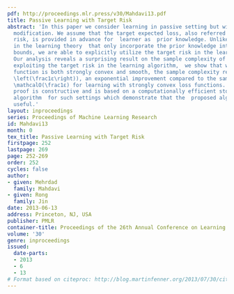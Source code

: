 ```yaml
---
pdf: http://proceedings.mlr.press/v30/Mahdavi13.pdf
title: Passive Learning with Target Risk
abstract: 'In this paper we consider learning in passive setting but with a slight
  modification. We assume that the target expected loss, also referred to as target
  risk, is provided in advance for  learner as  prior knowledge. Unlike most studies
  in the learning theory  that only incorporate the prior knowledge into the generalization
  bounds, we are able to explicitly utilize the target risk in the learning process.
  Our analysis reveals a surprising result on the sample complexity of learning: by
  exploiting the target risk in the learning algorithm,  we show that when the loss
  function is both strongly convex and smooth, the sample complexity reduces to \mathcalO(\log
  \left(\frac1ε\right)), an exponential improvement compared to the sample complexity
  \mathcalO(\frac1ε) for learning with strongly convex loss functions.  Furthermore,  our
  proof is constructive and is based on a computationally efficient stochastic optimization
  algorithm  for such settings which demonstrate that the  proposed algorithm is practically
  useful.'
layout: inproceedings
series: Proceedings of Machine Learning Research
id: Mahdavi13
month: 0
tex_title: Passive Learning with Target Risk
firstpage: 252
lastpage: 269
page: 252-269
order: 252
cycles: false
author:
- given: Mehrdad
  family: Mahdavi
- given: Rong
  family: Jin
date: 2013-06-13
address: Princeton, NJ, USA
publisher: PMLR
container-title: Proceedings of the 26th Annual Conference on Learning Theory
volume: '30'
genre: inproceedings
issued:
  date-parts:
  - 2013
  - 6
  - 13
# Format based on citeproc: http://blog.martinfenner.org/2013/07/30/citeproc-yaml-for-bibliographies/
---
```


